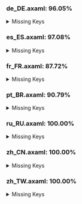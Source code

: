 ### de_DE.axaml: 96.05%


<details>
<summary>Missing Keys</summary>

- Text.BranchCM.FetchInto
- Text.ChangeCM.GenerateCommitMessage
- Text.CommitCM.CustomAction
- Text.Configure.CustomAction
- Text.Configure.CustomAction.Arguments
- Text.Configure.CustomAction.Arguments.Tip
- Text.Configure.CustomAction.Executable
- Text.Configure.CustomAction.Name
- Text.Configure.CustomAction.Scope
- Text.Configure.CustomAction.Scope.Commit
- Text.Configure.CustomAction.Scope.Repository
- Text.Configure.Git.EnablePruneOnFetch
- Text.Configure.Git.EnableSignOff
- Text.Configure.IssueTracker.AddSampleGitLabIssue
- Text.Configure.IssueTracker.AddSampleGitLabMergeRequest
- Text.Configure.OpenAI
- Text.Configure.OpenAI.Prefered
- Text.Configure.OpenAI.Prefered.Tip
- Text.ExecuteCustomAction
- Text.ExecuteCustomAction.Name
- Text.Preference.AI.AnalyzeDiffPrompt
- Text.Preference.AI.GenerateSubjectPrompt
- Text.Preference.AI.Name
- Text.Repository.CustomActions
- Text.Repository.CustomActions.Empty
- Text.Stash.KeepIndex
- Text.WorkingCopy.ConfirmCommitWithoutFiles

</details>

### es_ES.axaml: 97.08%


<details>
<summary>Missing Keys</summary>

- Text.ChangeCM.GenerateCommitMessage
- Text.CommitCM.CustomAction
- Text.Configure.CustomAction
- Text.Configure.CustomAction.Arguments
- Text.Configure.CustomAction.Arguments.Tip
- Text.Configure.CustomAction.Executable
- Text.Configure.CustomAction.Name
- Text.Configure.CustomAction.Scope
- Text.Configure.CustomAction.Scope.Commit
- Text.Configure.CustomAction.Scope.Repository
- Text.Configure.Git.EnablePruneOnFetch
- Text.Configure.OpenAI
- Text.Configure.OpenAI.Prefered
- Text.Configure.OpenAI.Prefered.Tip
- Text.ExecuteCustomAction
- Text.ExecuteCustomAction.Name
- Text.Preference.AI.Name
- Text.Repository.CustomActions
- Text.Repository.CustomActions.Empty
- Text.Stash.KeepIndex

</details>

### fr_FR.axaml: 87.72%


<details>
<summary>Missing Keys</summary>

- Text.About.Chart
- Text.AIAssistant
- Text.AIAssistant.Tip
- Text.BranchCM.FetchInto
- Text.ChangeCM.GenerateCommitMessage
- Text.CherryPick.AppendSourceToMessage
- Text.CherryPick.Mainline
- Text.CherryPick.Mainline.Tips
- Text.CommitCM.CherryPickMultiple
- Text.CommitCM.CustomAction
- Text.CommitCM.SquashCommitsSinceThis
- Text.CommitDetail.Info.WebLinks
- Text.Configure.CustomAction
- Text.Configure.CustomAction.Arguments
- Text.Configure.CustomAction.Arguments.Tip
- Text.Configure.CustomAction.Executable
- Text.Configure.CustomAction.Name
- Text.Configure.CustomAction.Scope
- Text.Configure.CustomAction.Scope.Commit
- Text.Configure.CustomAction.Scope.Repository
- Text.Configure.Git.DefaultRemote
- Text.Configure.Git.EnablePruneOnFetch
- Text.Configure.Git.EnableSignOff
- Text.Configure.IssueTracker.AddSampleGitLabIssue
- Text.Configure.IssueTracker.AddSampleGitLabMergeRequest
- Text.Configure.OpenAI
- Text.Configure.OpenAI.Prefered
- Text.Configure.OpenAI.Prefered.Tip
- Text.ConfigureWorkspace
- Text.ConfigureWorkspace.Color
- Text.ConfigureWorkspace.Restore
- Text.ConventionalCommit
- Text.ConventionalCommit.BreakingChanges
- Text.ConventionalCommit.ClosedIssue
- Text.ConventionalCommit.Detail
- Text.ConventionalCommit.Scope
- Text.ConventionalCommit.ShortDescription
- Text.ConventionalCommit.Type
- Text.Diff.IgnoreWhitespace
- Text.Discard.IncludeIgnored
- Text.ExecuteCustomAction
- Text.ExecuteCustomAction.Name
- Text.FileHistory.FileChange
- Text.GitLFS.Locks.OnlyMine
- Text.Histories.Header.AuthorTime
- Text.Histories.Tips
- Text.Histories.Tips.MacOS
- Text.Histories.Tips.Prefix
- Text.Hotkeys.Repo.CommitWithAutoStage
- Text.Hotkeys.Repo.DiscardSelected
- Text.MoveRepositoryNode
- Text.MoveRepositoryNode.Target
- Text.Preference.AI
- Text.Preference.AI.AnalyzeDiffPrompt
- Text.Preference.AI.ApiKey
- Text.Preference.AI.GenerateSubjectPrompt
- Text.Preference.AI.Model
- Text.Preference.AI.Name
- Text.Preference.AI.Server
- Text.Preference.General.ShowAuthorTime
- Text.Preference.Integration
- Text.Preference.Shell
- Text.Preference.Shell.Type
- Text.Preference.Shell.Path
- Text.Repository.AutoFetching
- Text.Repository.CustomActions
- Text.Repository.CustomActions.Empty
- Text.Repository.EnableReflog
- Text.Repository.Search.InCurrentBranch
- Text.ScanRepositories
- Text.ScanRepositories.RootDir
- Text.Squash.Into
- Text.Stash.KeepIndex
- Text.Stash.OnlyStagedChanges
- Text.Stash.TipForSelectedFiles
- Text.Statistics.Overview
- Text.TagCM.CopyMessage
- Text.Welcome.Move
- Text.Welcome.ScanDefaultCloneDir
- Text.WorkingCopy.CommitTip
- Text.WorkingCopy.CommitWithAutoStage
- Text.WorkingCopy.ConfirmCommitWithoutFiles
- Text.Workspace
- Text.Workspace.Configure

</details>

### pt_BR.axaml: 90.79%


<details>
<summary>Missing Keys</summary>

- Text.About.Chart
- Text.AIAssistant
- Text.AIAssistant.Tip
- Text.BranchCM.FetchInto
- Text.ChangeCM.GenerateCommitMessage
- Text.CherryPick.AppendSourceToMessage
- Text.CherryPick.Mainline
- Text.CherryPick.Mainline.Tips
- Text.CommitCM.CherryPickMultiple
- Text.CommitCM.CustomAction
- Text.CommitCM.SquashCommitsSinceThis
- Text.CommitDetail.Info.ContainsIn
- Text.CommitDetail.Info.ContainsIn.Title
- Text.CommitDetail.Info.WebLinks
- Text.Configure.CustomAction
- Text.Configure.CustomAction.Arguments
- Text.Configure.CustomAction.Arguments.Tip
- Text.Configure.CustomAction.Executable
- Text.Configure.CustomAction.Name
- Text.Configure.CustomAction.Scope
- Text.Configure.CustomAction.Scope.Commit
- Text.Configure.CustomAction.Scope.Repository
- Text.Configure.Git.DefaultRemote
- Text.Configure.Git.EnablePruneOnFetch
- Text.Configure.Git.EnableSignOff
- Text.Configure.IssueTracker.AddSampleGitLabIssue
- Text.Configure.IssueTracker.AddSampleGitLabMergeRequest
- Text.Configure.OpenAI
- Text.Configure.OpenAI.Prefered
- Text.Configure.OpenAI.Prefered.Tip
- Text.ConfigureWorkspace
- Text.ConfigureWorkspace.Color
- Text.ConfigureWorkspace.Restore
- Text.ConventionalCommit
- Text.ConventionalCommit.BreakingChanges
- Text.ConventionalCommit.ClosedIssue
- Text.ConventionalCommit.Detail
- Text.ConventionalCommit.Scope
- Text.ConventionalCommit.ShortDescription
- Text.ConventionalCommit.Type
- Text.CopyAllText
- Text.Discard.IncludeIgnored
- Text.ExecuteCustomAction
- Text.ExecuteCustomAction.Name
- Text.FileHistory.FileContent
- Text.FileHistory.FileChange
- Text.GitLFS.Locks.OnlyMine
- Text.MoveRepositoryNode
- Text.MoveRepositoryNode.Target
- Text.Preference.AI.Name
- Text.Push.CheckSubmodules
- Text.Repository.CustomActions
- Text.Repository.CustomActions.Empty
- Text.Squash.Into
- Text.Stash.KeepIndex
- Text.Stash.OnlyStagedChanges
- Text.Stash.TipForSelectedFiles
- Text.Statistics.Overview
- Text.TagCM.CopyMessage
- Text.WorkingCopy.Staged.UnstageAll
- Text.WorkingCopy.Unstaged
- Text.WorkingCopy.Unstaged.Stage
- Text.WorkingCopy.Unstaged.StageAll

</details>

### ru_RU.axaml: 100.00%


<details>
<summary>Missing Keys</summary>



</details>

### zh_CN.axaml: 100.00%


<details>
<summary>Missing Keys</summary>



</details>

### zh_TW.axaml: 100.00%


<details>
<summary>Missing Keys</summary>



</details>
